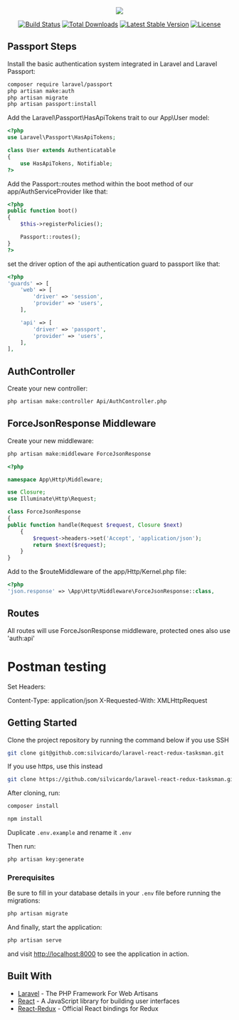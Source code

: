 <p align="center"><img src="https://laravel.com/assets/img/components/logo-laravel.svg"></p>

<p align="center">
<a href="https://travis-ci.org/laravel/framework"><img src="https://travis-ci.org/laravel/framework.svg" alt="Build Status"></a>
<a href="https://packagist.org/packages/laravel/framework"><img src="https://poser.pugx.org/laravel/framework/d/total.svg" alt="Total Downloads"></a>
<a href="https://packagist.org/packages/laravel/framework"><img src="https://poser.pugx.org/laravel/framework/v/stable.svg" alt="Latest Stable Version"></a>
<a href="https://packagist.org/packages/laravel/framework"><img src="https://poser.pugx.org/laravel/framework/license.svg" alt="License"></a>
</p>

## Passport Steps

Install the basic authentication system integrated in Laravel and Laravel Passport:

```bash
composer require laravel/passport
php artisan make:auth
php artisan migrate
php artisan passport:install
```

Add the Laravel\Passport\HasApiTokens trait to our App\User model:

```php
<?php
use Laravel\Passport\HasApiTokens;

class User extends Authenticatable
{
    use HasApiTokens, Notifiable;
?>
```

Add the Passport::routes method within the boot method of our app/AuthServiceProvider like that:

```php
<?php
public function boot()
{
    $this->registerPolicies();

    Passport::routes();
}
?>
```
 set the driver option of the api authentication guard to passport like that:

```php
<?php
'guards' => [
    'web' => [
        'driver' => 'session',
        'provider' => 'users',
    ],

    'api' => [
        'driver' => 'passport',
        'provider' => 'users',
    ],
],
```

## AuthController

Create your new controller:

```bash
php artisan make:controller Api/AuthController.php
```

## ForceJsonResponse Middleware

Create your new middleware:

```bash
php artisan make:middleware ForceJsonResponse
```

```php
<?php

namespace App\Http\Middleware;

use Closure;
use Illuminate\Http\Request;

class ForceJsonResponse
{
public function handle(Request $request, Closure $next)
    {
        $request->headers->set('Accept', 'application/json');
        return $next($request);
    }
}
```

Add to the $routeMiddleware of the app/Http/Kernel.php file:

```php
<?php
'json.response' => \App\Http\Middleware\ForceJsonResponse::class,
```

## Routes

All routes will use ForceJsonResponse middleware, protected ones also use 'auth:api'

# Postman testing

Set Headers:

Content-Type: application/json
X-Requested-With: XMLHttpRequest

## Getting Started

Clone the project repository by running the command below if you use SSH

```bash
git clone git@github.com:silvicardo/laravel-react-redux-tasksman.git
```

If you use https, use this instead

```bash
git clone https://github.com/silvicardo/laravel-react-redux-tasksman.git
```

After cloning, run:

```bash
composer install
```

```bash
npm install
```

Duplicate `.env.example` and rename it `.env`

Then run:

```bash
php artisan key:generate
```

### Prerequisites

Be sure to fill in your database details in your `.env` file before running the migrations:

```bash
php artisan migrate
```

And finally, start the application:

```bash
php artisan serve
```

and visit [http://localhost:8000](http://localhost:8000) to see the application in action.

## Built With

* [Laravel](https://laravel.com) - The PHP Framework For Web Artisans
* [React](https://reactjs.org) - A JavaScript library for building user interfaces
* [React-Redux](https://react-redux.js.org/) - Official React bindings for Redux

